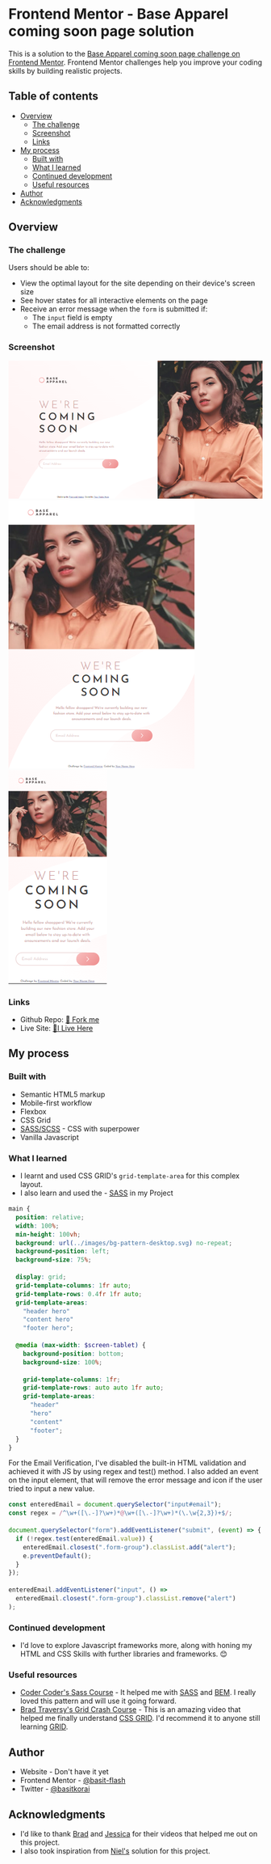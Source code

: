 # Frontend Mentor - Base Apparel coming soon page solution

This is a solution to the [Base Apparel coming soon page challenge on Frontend Mentor](https://www.frontendmentor.io/challenges/base-apparel-coming-soon-page-5d46b47f8db8a7063f9331a0). Frontend Mentor challenges help you improve your coding skills by building realistic projects.

## Table of contents

- [Overview](#overview)
  - [The challenge](#the-challenge)
  - [Screenshot](#screenshot)
  - [Links](#links)
- [My process](#my-process)
  - [Built with](#built-with)
  - [What I learned](#what-i-learned)
  - [Continued development](#continued-development)
  - [Useful resources](#useful-resources)
- [Author](#author)
- [Acknowledgments](#acknowledgments)

## Overview

### The challenge

Users should be able to:

- View the optimal layout for the site depending on their device's screen size
- See hover states for all interactive elements on the page
- Receive an error message when the `form` is submitted if:
  - The `input` field is empty
  - The email address is not formatted correctly

### Screenshot

![](./design/Desktop.png)
![](./design/Tablet.png)
![](./design/Mobile.png)

### Links

- Github Repo: [🍴 Fork me](https://github.com/basitkorai/Base-Apparel)
- Live Site: [🏡I Live Here](https://basitkorai.github.io/Base-Apparel/)

## My process

### Built with

- Semantic HTML5 markup
- Mobile-first workflow
- Flexbox
- CSS Grid
- [SASS/SCSS](https://sass-lang.com) - CSS with superpower
- Vanilla Javascript

### What I learned

- I learnt and used CSS GRID's `grid-template-area` for this complex layout.
- I also learn and used the - [SASS](https://sass-lang.com) in my Project

```scss
main {
  position: relative;
  width: 100%;
  min-height: 100vh;
  background: url(../images/bg-pattern-desktop.svg) no-repeat;
  background-position: left;
  background-size: 75%;

  display: grid;
  grid-template-columns: 1fr auto;
  grid-template-rows: 0.4fr 1fr auto;
  grid-template-areas:
    "header hero"
    "content hero"
    "footer hero";

  @media (max-width: $screen-tablet) {
    background-position: bottom;
    background-size: 100%;

    grid-template-columns: 1fr;
    grid-template-rows: auto auto 1fr auto;
    grid-template-areas:
      "header"
      "hero"
      "content"
      "footer";
  }
}
```

For the Email Verification, I've disabled the built-in HTML validation and achieved it with JS by using regex and test() method. I also added an event on the input element, that will remove the error message and icon if the user tried to input a new value.

```js
const enteredEmail = document.querySelector("input#email");
const regex = /^\w+([\.-]?\w+)*@\w+([\.-]?\w+)*(\.\w{2,3})+$/;

document.querySelector("form").addEventListener("submit", (event) => {
  if (!regex.test(enteredEmail.value)) {
    enteredEmail.closest(".form-group").classList.add("alert");
    e.preventDefault();
  }
});

enteredEmail.addEventListener("input", () =>
  enteredEmail.closest(".form-group").classList.remove("alert")
);
```

### Continued development

- I'd love to explore Javascript frameworks more, along with honing my HTML and CSS Skills with further libraries and frameworks. 😊

### Useful resources

- [Coder Coder's Sass Course](https://www.youtube.com/watch?v=jfMHA8SqUL4&ab_channel=CoderCoder) - It helped me with [SASS](https://sass-lang.com) and [BEM](https://getbem.com/). I really loved this pattern and will use it going forward.
- [Brad Traversy's Grid Crash Course](https://www.youtube.com/watch?v=0xMQfnTU6oo&ab_channel=TraversyMedia) - This is an amazing video that helped me finally understand [CSS GRID](https://developer.mozilla.org/en-US/docs/Web/CSS/CSS_Grid_Layout). I'd recommend it to anyone still learning [GRID](https://developer.mozilla.org/en-US/docs/Web/CSS/CSS_Grid_Layout).

## Author

- Website - Don't have it yet
- Frontend Mentor - [@basit-flash](https://www.frontendmentor.io/profile/basit-flash)
- Twitter - [@basitkorai](https://www.twitter.com/basitkorai)

## Acknowledgments

- I'd like to thank [Brad](https://g.co/kgs/eFCuQB) and [Jessica](https://coder-coder.com/) for their videos that helped me out on this project.
- I also took inspiration from [Niel's](https://github.com/NJVS) solution for this project.
